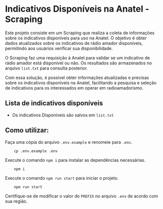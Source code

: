 # Indicativos Disponíveis na Anatel - Scraping

Este projeto consiste em um Scraping que realiza a coleta de informações sobre os indicativos disponíveis para uso na Anatel. O objetivo é obter dados atualizados sobre os indicativos de rádio amador disponíveis, permitindo aos usuários verificar sua disponibilidade.

O Scraping faz uma requisição à Anatel para validar se um indicativo de rádio amador está disponível ou não. Os resultados são armazenados no arquivo `list.txt` para consulta posterior.

Com essa solução, é possível obter informações atualizadas e precisas sobre os indicativos disponíveis na Anatel, facilitando a pesquisa e seleção de indicativos para os interessados em operar em radioamadorismo.

## Lista de indicativos disponíveis

-   Os indicativos Disponíveis são salvos em `list.txt`

## Como utilizar:

Faça uma cópia do arquivo `.env.example` e renomeie para `.env`.

```
    cp .env.example .env
```

Execute o comando `npm i` para instalar as dependências necessárias.

```
    npm i
```

Execute o comando `npm run start` para iniciar o projeto.

```
    npm run start
```

Certifique-se de modificar o valor do `PREFIX` no arquivo `.env` de acordo com sua região.
